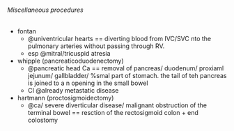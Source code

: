 ###### Miscellaneous procedures

- fontan
    + @univentricular hearts == diverting blood from IVC/SVC nto the pulmonary arteries without passing through RV. 
    + esp @mitral/tricuspid atresia
- whipple (pancreaticoduodenectomy)
    + @pancreatic head Ca == removal of pancreas/ duodenum/ proxiaml jejunum/ gallbladder/ %smal part of stomach. the tail of teh pancreas is joined to a n opening in the small bowel
    + CI @already metastatic disease
- hartmann (proctosigmoidectomy)
    + @ca/ severe diverticular disease/ malignant obstruction of the terminal bowel == resction of the rectosigmoid colon + end colostomy